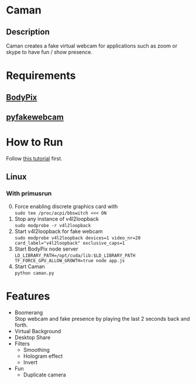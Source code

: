# Caman

## Description
Caman creates a fake virtual webcam for applications such as zoom or skype to have fun / show presence.

# Requirements
## [BodyPix](https://blog.tensorflow.org/2019/11/updated-bodypix-2.html)
## [pyfakewebcam](https://github.com/jremmons/pyfakewebcam)

# How to Run
Follow [this tutorial](https://elder.dev/posts/open-source-virtual-background/
) first.

## Linux

### With primusrun
0. Force enabling discrete graphics card with  
`sudo tee /proc/acpi/bbswitch <<< ON`
1. Stop any instance of v4l2loopback  
`sudo modprobe -r v4l2loopback`
2. Start v4l2loopback for fake webcam  
`sudo modprobe v4l2loopback devices=1 video_nr=20 card_label="v4l2loopback" exclusive_caps=1`
3. Start BodyPix node server  
`LD_LIBRARY_PATH=/opt/cuda/lib:$LD_LIBRARY_PATH TF_FORCE_GPU_ALLOW_GROWTH=true node app.js`
4. Start Caman  
`python caman.py`

# Features
- Boomerang  
  Stop webcam and fake presence by playing the last 2 seconds back and forth.
- Virtual Background
- Desktop Share
- Filters
  - Smoothing
  - Hologram effect
  - Invert
- Fun
  - Duplicate camera
